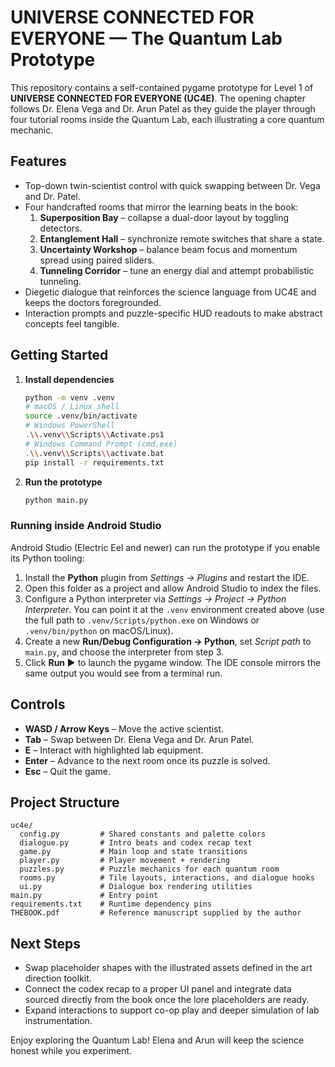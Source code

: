 # UNIVERSE CONNECTED FOR EVERYONE — The Quantum Lab Prototype

This repository contains a self-contained pygame prototype for Level 1 of **UNIVERSE CONNECTED FOR EVERYONE (UC4E)**. The opening chapter follows Dr. Elena Vega and Dr. Arun Patel as they guide the player through four tutorial rooms inside the Quantum Lab, each illustrating a core quantum mechanic.

## Features

- Top-down twin-scientist control with quick swapping between Dr. Vega and Dr. Patel.
- Four handcrafted rooms that mirror the learning beats in the book:
  1. **Superposition Bay** – collapse a dual-door layout by toggling detectors.
  2. **Entanglement Hall** – synchronize remote switches that share a state.
  3. **Uncertainty Workshop** – balance beam focus and momentum spread using paired sliders.
  4. **Tunneling Corridor** – tune an energy dial and attempt probabilistic tunneling.
- Diegetic dialogue that reinforces the science language from UC4E and keeps the doctors foregrounded.
- Interaction prompts and puzzle-specific HUD readouts to make abstract concepts feel tangible.

## Getting Started

1. **Install dependencies**

   ```bash
   python -m venv .venv
   # macOS / Linux shell
   source .venv/bin/activate
   # Windows PowerShell
   .\\.venv\\Scripts\\Activate.ps1
   # Windows Command Prompt (cmd.exe)
   .\\.venv\\Scripts\\activate.bat
   pip install -r requirements.txt
   ```

2. **Run the prototype**

   ```bash
   python main.py
   ```

### Running inside Android Studio

Android Studio (Electric Eel and newer) can run the prototype if you enable its
Python tooling:

1. Install the **Python** plugin from *Settings → Plugins* and restart the IDE.
2. Open this folder as a project and allow Android Studio to index the files.
3. Configure a Python interpreter via *Settings → Project → Python Interpreter*.
   You can point it at the `.venv` environment created above (use the full path
   to `.venv/Scripts/python.exe` on Windows or `.venv/bin/python` on macOS/Linux).
4. Create a new **Run/Debug Configuration → Python**, set *Script path* to
   `main.py`, and choose the interpreter from step 3.
5. Click **Run ▶** to launch the pygame window. The IDE console mirrors the same
   output you would see from a terminal run.

## Controls

- **WASD / Arrow Keys** – Move the active scientist.
- **Tab** – Swap between Dr. Elena Vega and Dr. Arun Patel.
- **E** – Interact with highlighted lab equipment.
- **Enter** – Advance to the next room once its puzzle is solved.
- **Esc** – Quit the game.

## Project Structure

```
uc4e/
  config.py         # Shared constants and palette colors
  dialogue.py       # Intro beats and codex recap text
  game.py           # Main loop and state transitions
  player.py         # Player movement + rendering
  puzzles.py        # Puzzle mechanics for each quantum room
  rooms.py          # Tile layouts, interactions, and dialogue hooks
  ui.py             # Dialogue box rendering utilities
main.py             # Entry point
requirements.txt    # Runtime dependency pins
THEBOOK.pdf         # Reference manuscript supplied by the author
```

## Next Steps

- Swap placeholder shapes with the illustrated assets defined in the art direction toolkit.
- Connect the codex recap to a proper UI panel and integrate data sourced directly from the book once the lore placeholders are ready.
- Expand interactions to support co-op play and deeper simulation of lab instrumentation.

Enjoy exploring the Quantum Lab! Elena and Arun will keep the science honest while you experiment.
